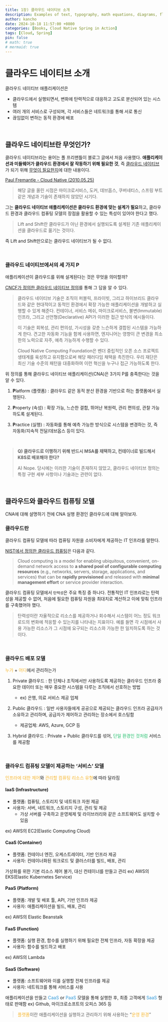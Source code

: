 ```yaml
---
title: 1장) 클라우드 네이티브 소개
description: Examples of text, typography, math equations, diagrams, flowcharts, pictures, videos, and more.
author: kancho
date: 2024-10-18 11:57:00 +0800
categories: [Books, Cloud Native Spring in Action]
tags: [Cloud, Spring]
pin: false
# math: true
# mermaid: true
---
```


# 클라우드 네이티브 소개

클라우드 네이티브 애플리케이션은

- 클라우드에서 실행되면서, 변화에 탄력적으로 대응하고 고도로 분산되어 있는 시스템
- 여러 개의 서비스로 구성되며, 각 서비스들은 네트워크를 통해 서로 통신
- 끊임없이 변하는 동적 환경에 배포 

<br/>

## 클라우드 네이티브란 무엇인가?

클라우드 네이티브라는 용어는 폴 프리맨틀이 블로그 글에서 처음 사용했다.
**애플리케이션과 미들웨어가 클라우드 환경에서 잘 작동하기 위해 필요한 것**, 즉 <u>클라우드 네이티브</u>가 되기 위해 <u>무엇이 필요한지</u>에 대한 내용이다.

[Paul Fremantle - Cloud Native (2010.05.25)](http://pzf.fremantle.org/2010/05/cloud-native.html)

> 해당 글을 올린 시점은 마이크로서비스, 도커, 데브옵스, 쿠버네티스, 스프링 부트 같은 개념과 기술이 존재하지 않았던 시기다.

그는 **클라우드 네이티브 애플리케이션은 클라우드 환경에 맞는 설계가 필요**하고, 클라우드 환경과 클라우드 컴퓨팅 모델의 장점을 활용할 수 있는 특성이 있어야 한다고 했다.

> Lift and Shift란 클라우드가 아닌 환경에서 실행되도록 설계된 기존 애플리케이션을 클라우드로 옮기는 것이다.

즉 Lift and Shift만으로는 클라우드 네이티브가 될 수 없다.

<br/>

### 클라우드 네이티브에서의 세 가지 P

애플리케이션이 클라우드를 위해 설계된다는 것은 무엇을 의미할까?

[CNCF가 정의한 클라우드 네이티브 정의](https://github.com/cncf/toc/blob/main/DEFINITION.md#%ED%95%9C%EA%B5%AD%EC%96%B4)를 통해 그 답을 알 수 있다.

> 클라우드 네이티브 기술은 조직이 퍼블릭, 프라이빗, 그리고 하이브리드 클라우드와 같은 현대적이고 동적인 환경에서 확장 가능한 애플리케이션을 개발하고 실행할 수 있게 해준다. 컨테이너, 서비스 메쉬, 마이크로서비스, 불변(Immutable) 인프라, 그리고 선언형(Declarative) API가 이러한 접근 방식의 예시들이다.
>
> 이 기술은 회복성, 관리 편의성, 가시성을 갖춘 느슨하게 결합된 시스템을 가능하게 한다. 견고한 자동화 기능을 함께 사용하면, 엔지니어는 영향이 큰 변경을 최소한의 노력으로 자주, 예측 가능하게 수행할 수 있다.
>
> Cloud Native Computing Foundation은 벤더 중립적인 오픈 소스 프로젝트 생태계를 육성하고 유지함으로써 해당 패러다임 채택을 촉진한다. 우리 재단은 최신 기술 수준의 패턴을 대중화하여 이런 혁신을 누구나 접근 가능하도록 한다.

위 정의를 통해 클라우드 네이티브 애플리케이션(CNA)은 3가지 P를 충족한다는 것을 알 수 있다.

1. **P**latform (플랫폼)
: 클라우드 같은 동적 분산 환경을 기반으로 하는 플랫폼에서 실행된다.

2. **P**roperty (속성)
: 확장 가능, 느슨한 결합, 뛰어난 복원력, 관리 편의성, 관찰 가능하도록 설계된다.

3. **P**ractice (실행)
: 자동화를 통해 예측 가능한 방식으로 시스템을 변경하는 것, 즉 자동화/지속적 전달/데브옵스 등이 있다.

<br/>

> **Q) 클라우드로 이행하기 위해 반드시 MSA를 채택하고, 컨테이너로 빌드해서 K8S로 배포해야 한다?**
>
> A) Nope. 당시에는 이러한 기술이 존재하지 않았고, 클라우드 네이티브 정의는 특정 구현 세부 사항이나 기술과는 관련이 없다.

<br/>

## 클라우드와 클라우드 컴퓨팅 모델

CNA에 대해 설명하기 전에 CNA 실행 환경인 클라우드에 대해 알아보자.

### 클라우드란

클라우드 컴퓨팅 모델에 따라 컴퓨팅 자원을 소비자에게 제공하는 IT 인프라를 말한다.

[NIST에서 정의한 클라우드 컴퓨팅](https://csrc.nist.gov/pubs/sp/800/145/final)은 다음과 같다.

> Cloud computing is a model for enabling ubiquitous, convenient, on-demand network access to **a shared pool of configurable computing resources** (e.g., networks, servers, storage, applications, and services) that can be **rapidly provisioned** and released with **minimal management effort** or service provider interaction.

클라우드 컴퓨팅 모델에서 `탄력성`은 주요 특징 중 하나다. 전통적인 IT 인프라로는 탄력성을 제공할 수 없어, 처음에 필요한 컴퓨팅 자원을 최대치로 계산하고 이에 맞춰 인프라를 구축했어야 했다.

> 탄력성이란 자율적으로 리소스를 제공하거나 회수해서 시스템이 어느 정도 워크로드의 변화에 적응할 수 있는지를 나타내는 지표이다. 예를 들면 각 시점에서 사용 가능한 리소스가 그 시점에 요구되는 리소스와 가능한 한 일치하도록 하는 것이다.

<br/>


### 클라우드 배포 모델
<span style='color:#f7b731'>누가</span> + <span style='color:#f7b731'>어디</span>에서 관리하는가

1. Private 클라우드
: 한 단체나 조직에서만 사용하도록 제공하는 클라우드 인프라
중요한 데이터 또는 매우 중요한 시스템을 다루는 조직에서 선호하는 방법

    - ex) 은행, 의료 서비스 제공 업체

2. Public 클라우드
: 일반 사용자들에게 공공으로 제공되는 클라우드 인프라
공급자가 소유하고 관리하며, 공급자가 제어하고 관리하는 장소에서 호스팅함

    - 제공업체: AWS, Azure, GCP 등

3. Hybrid 클라우드
: Private + Public 클라우드를 섞어, <span style='color:#20bf6b'>단일 환경인 것처럼</span> 서비스를 제공함

<br/>

### 클라우드 컴퓨팅 모델이 제공하는 ‘서비스’ 모델
<span style='color:#f7b731'>인프라에 대한 제어</span>와 <span style='color:#f7b731'>관리할 컴퓨팅 리소스 유형</span>에 따라 달라짐

#### IaaS (Infrastructure)
- 플랫폼: 컴퓨팅, 스토리지 및 네트워크 자원 제공
- 사용자: 서버, 네트워크, 스토리지 구성, 관리 및 제공
	- 가상 서버를 구축하고 운영체제 및 라이브러리와 같은 소프트웨어도 설치할 수 있음

ex) AWS의 EC2(Elastic Computing Cloud)

#### CaaS (Container)
- 플랫폼: 컨테이너 엔진, 오케스트레이터, 기반 인프라 제공
- 사용자: 컨테이너화된 워크로드 및 클러스터를 빌드, 배포, 관리

가상화를 위한 기본 리소스 제어 불가, 대신 컨테이너를 만들고 관리
ex) AWS의 EKS(Elastic Kubernetes Service) 

#### PaaS (Platform)
- 플랫폼: 개발 및 배포 툴, API, 기반 인프라 제공
- 사용자: 애플리케이션을 빌드, 배포, 관리

ex) AWS의 Elastic Beanstalk 

#### FaaS (Function)
- 플랫폼: 실행 환경, 함수를 실행하기 위해 필요한 전체 인프라, 자동 확장을 제공
- 사용자: 함수를 빌드하고 배포

ex) AWS의 Lambda

#### SaaS (Software)
- 플랫폼: 소프트웨어와 이를 실행할 전체 인프라를 제공
- 사용자: 네트워크를 통해 서비스를 사용

애플리케이션을 만들고 <span style='color:#2d98da'>CaaS</span> or <span style='color:#2d98da'>PaaS</span> 모델을 통해 실행한 후, 최종 고객에게 <span style='color:#2d98da'>SaaS</span> 형태로 판매함
ex) Github, 마이크로소프트의 오피스 365 등

> <span style='color:#f7b731'>플랫폼</span>이란 애플리케이션을 실행하고 관리하기 위해 사용하는 “<span style='color:#f7b731'>운영 환경</span>” 


